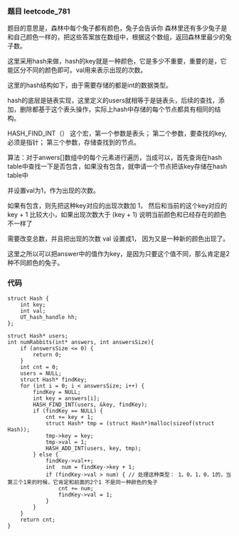 ### 题目 leetcode_781

题目的意思是，森林中每个兔子都有颜色，兔子会告诉你 森林里还有多少兔子是和自己颜色一样的，把这些答案放在数组中，根据这个数组，返回森林里最少的兔子数。

这里采用hash来做，hash的key就是一种颜色，它是多少不重要，重要的是，它能区分不同的颜色即可。val用来表示出现的次数。

这里的hash结构如下，由于需要存储的都是int的数据类型。

hash的底层是链表实现，这里定义的users就相等于是链表头，后续的查找，添加，删除都基于这个表头操作，实际上hash中存储的每个节点都具有相同的结构。

HASH_FIND_INT（） 这个宏，第一个参数是表头； 第二个参数，要查找的key, 必须是指针； 第三个参数，存储查找到的节点。

算法：对于anwers[]数组中的每个元素进行遍历，当成可以，首先查询在hash table中查找一下是否包含，如果没有包含，就申请一个节点把该key存储在hash table中

并设置val为1，作为出现的次数。

如果有包含，则先把这种key对应的出现次数加 1， 然后和当前的这个key对应的key + 1 比较大小，如果出现次数大于 (key + 1) 说明当前颜色和已经存在的颜色不一样了

需要改变总数，并且把出现的次数 val 设置成1， 因为又是一种新的颜色出现了。

这里之所以可以把answer中的值作为key，是因为只要这个值不同，那么肯定是2种不同颜色的兔子。


### 代码
```
struct Hash {
    int key;
    int val;
    UT_hash_handle hh;
};

struct Hash* users;
int numRabbits(int* answers, int answersSize){
    if (answersSize <= 0) {
        return 0;
    }
    int cnt = 0;
    users = NULL;
    struct Hash* findKey;
    for (int i = 0; i < answersSize; i++) {
        findKey = NULL;
        int key = answers[i];
        HASH_FIND_INT(users, &key, findKey);
        if (findKey == NULL) {
            cnt += key + 1;
            struct Hash* tmp = (struct Hash*)malloc(sizeof(struct Hash));
            tmp->key = key;
            tmp->val = 1;
            HASH_ADD_INT(users, key, tmp);
        } else { 
            findKey->val++;
            int  num = findKey->key + 1; 
            if (findKey->val > num) { // 处理这种类型： 1，0，1，0，1的，当第三个1来的时候，它肯定和前面的2个1 不是同一种颜色的兔子
                cnt += num;
                findKey->val = 1;
            }
        }
    }
    return cnt;
}
```
